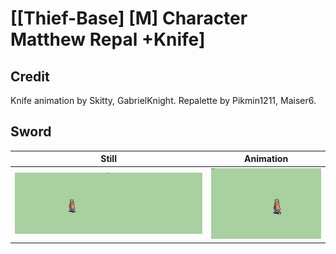 # [\[Thief-Base\] \[M\] Character Matthew Repal +Knife]

## Credit

Knife animation by Skitty, GabrielKnight.
Repalette by Pikmin1211, Maiser6.
	
## Sword

| Still | Animation |
| :---: | :-------: |
| ![Sword still](./Sword_000.png) | ![Sword animation](./Sword.gif) |
